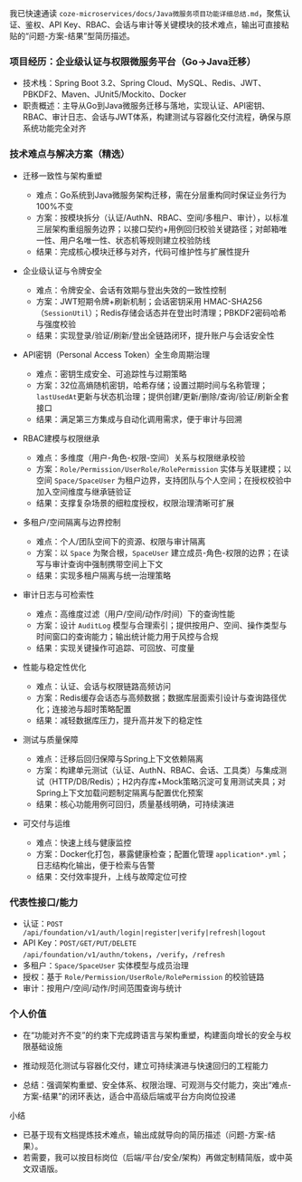 我已快速通读 `coze-microservices/docs/Java微服务项目功能详细总结.md`，聚焦认证、鉴权、API Key、RBAC、会话与审计等关键模块的技术难点，输出可直接粘贴的“问题-方案-结果”型简历描述。

### 项目经历：企业级认证与权限微服务平台（Go→Java迁移）
- 技术栈：Spring Boot 3.2、Spring Cloud、MySQL、Redis、JWT、PBKDF2、Maven、JUnit5/Mockito、Docker
- 职责概述：主导从Go到Java微服务迁移与落地，实现认证、API密钥、RBAC、审计日志、会话与JWT体系，构建测试与容器化交付流程，确保与原系统功能完全对齐

### 技术难点与解决方案（精选）
- 迁移一致性与架构重塑
  - 难点：Go系统到Java微服务架构迁移，需在分层重构同时保证业务行为100%不变
  - 方案：按模块拆分（认证/AuthN、RBAC、空间/多租户、审计），以标准三层架构重组服务边界；以接口契约+用例回归校验关键路径；对邮箱唯一性、用户名唯一性、状态机等规则建立校验防线
  - 结果：完成核心模块迁移与对齐，代码可维护性与扩展性提升

- 企业级认证与令牌安全
  - 难点：令牌安全、会话有效期与登出失效的一致性控制
  - 方案：JWT短期令牌+刷新机制；会话密钥采用 HMAC-SHA256（`SessionUtil`）；Redis存储会话态并在登出时清理；PBKDF2密码哈希与强度校验
  - 结果：实现登录/验证/刷新/登出全链路闭环，提升账户与会话安全性

- API密钥（Personal Access Token）全生命周期治理
  - 难点：密钥生成安全、可追踪性与过期策略
  - 方案：32位高熵随机密钥，哈希存储；设置过期时间与名称管理；`lastUsedAt`更新与状态机治理；提供创建/更新/删除/查询/验证/刷新全套接口
  - 结果：满足第三方集成与自动化调用需求，便于审计与回溯

- RBAC建模与权限继承
  - 难点：多维度（用户-角色-权限-空间）关系与权限继承校验
  - 方案：`Role/Permission/UserRole/RolePermission` 实体与关联建模；以空间 `Space/SpaceUser` 为租户边界，支持团队与个人空间；在授权校验中加入空间维度与继承链验证
  - 结果：支撑复杂场景的细粒度授权，权限治理清晰可扩展

- 多租户/空间隔离与边界控制
  - 难点：个人/团队空间下的资源、权限与审计隔离
  - 方案：以 `Space` 为聚合根，`SpaceUser` 建立成员-角色-权限的边界；在读写与审计查询中强制携带空间上下文
  - 结果：实现多租户隔离与统一治理策略

- 审计日志与可检索性
  - 难点：高维度过滤（用户/空间/动作/时间）下的查询性能
  - 方案：设计 `AuditLog` 模型与合理索引；提供按用户、空间、操作类型与时间窗口的查询能力；输出统计能力用于风控与合规
  - 结果：实现关键操作可追踪、可回放、可度量

- 性能与稳定性优化
  - 难点：认证、会话与权限链路高频访问
  - 方案：Redis缓存会话态与高频数据；数据库层面索引设计与查询路径优化；连接池与超时策略配置
  - 结果：减轻数据库压力，提升高并发下的稳定性

- 测试与质量保障
  - 难点：迁移后回归保障与Spring上下文依赖隔离
  - 方案：构建单元测试（认证、AuthN、RBAC、会话、工具类）与集成测试（HTTP/DB/Redis）；H2内存库+Mock策略沉淀可复用测试夹具；对Spring上下文加载问题制定隔离与配置优化预案
  - 结果：核心功能用例可回归，质量基线明确，可持续演进

- 可交付与运维
  - 难点：快速上线与健康监控
  - 方案：Docker化打包，暴露健康检查；配置化管理 `application*.yml`；日志结构化输出，便于检索与告警
  - 结果：交付效率提升，上线与故障定位可控

### 代表性接口/能力
- 认证：`POST /api/foundation/v1/auth/login|register|verify|refresh|logout`
- API Key：`POST/GET/PUT/DELETE /api/foundation/v1/authn/tokens`，`/verify`，`/refresh`
- 多租户：`Space/SpaceUser` 实体模型与成员治理
- 授权：基于 `Role/Permission/UserRole/RolePermission` 的校验链路
- 审计：按用户/空间/动作/时间范围查询与统计

### 个人价值
- 在“功能对齐不变”的约束下完成跨语言与架构重塑，构建面向增长的安全与权限基础设施
- 推动规范化测试与容器化交付，建立可持续演进与快速回归的工程能力

- 总结：强调架构重塑、安全体系、权限治理、可观测与交付能力，突出“难点-方案-结果”的闭环表达，适合中高级后端或平台方向岗位投递

小结
- 已基于现有文档提炼技术难点，输出成就导向的简历描述（问题-方案-结果）。
- 若需要，我可以按目标岗位（后端/平台/安全/架构）再做定制精简版，或中英文双语版。
